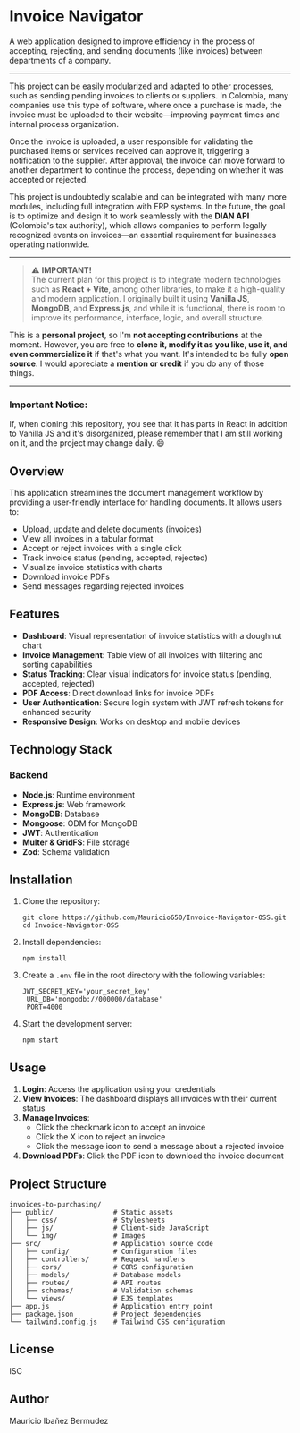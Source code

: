 # Invoice Navigator

A web application designed to improve efficiency in the process of accepting, rejecting, and sending documents (like invoices) between departments of a company.

---

This project can be easily modularized and adapted to other processes, such as sending pending invoices to clients or suppliers. In Colombia, many companies use this type of software, where once a purchase is made, the invoice must be uploaded to their website—improving payment times and internal process organization.

Once the invoice is uploaded, a user responsible for validating the purchased items or services received can approve it, triggering a notification to the supplier. After approval, the invoice can move forward to another department to continue the process, depending on whether it was accepted or rejected.

This project is undoubtedly scalable and can be integrated with many more modules, including full integration with ERP systems. In the future, the goal is to optimize and design it to work seamlessly with the **DIAN API** (Colombia's tax authority), which allows companies to perform legally recognized events on invoices—an essential requirement for businesses operating nationwide.

---

> ⚠️ **IMPORTANT!**  
The current plan for this project is to integrate modern technologies such as **React + Vite**, among other libraries, to make it a high-quality and modern application. I originally built it using **Vanilla JS**, **MongoDB**, and **Express.js**, and while it is functional, there is room to improve its performance, interface, logic, and overall structure.

This is a **personal project**, so I'm **not accepting contributions** at the moment. However, you are free to **clone it, modify it as you like, use it, and even commercialize it** if that's what you want. It's intended to be fully **open source**. I would appreciate a **mention or credit** if you do any of those things.

---

### Important Notice:
If, when cloning this repository, you see that it has parts in React in addition to Vanilla JS and it's disorganized, please remember that I am still working on it, and the project may change daily. 😄



## Overview

This application streamlines the document management workflow by providing a user-friendly interface for handling documents. It allows users to:

- Upload, update and delete documents (invoices)
- View all invoices in a tabular format
- Accept or reject invoices with a single click
- Track invoice status (pending, accepted, rejected)
- Visualize invoice statistics with charts
- Download invoice PDFs
- Send messages regarding rejected invoices

## Features

- **Dashboard**: Visual representation of invoice statistics with a doughnut chart
- **Invoice Management**: Table view of all invoices with filtering and sorting capabilities
- **Status Tracking**: Clear visual indicators for invoice status (pending, accepted, rejected)
- **PDF Access**: Direct download links for invoice PDFs
- **User Authentication**: Secure login system with JWT refresh tokens for enhanced security
- **Responsive Design**: Works on desktop and mobile devices

## Technology Stack

### Backend
- **Node.js**: Runtime environment
- **Express.js**: Web framework
- **MongoDB**: Database
- **Mongoose**: ODM for MongoDB
- **JWT**: Authentication
- **Multer & GridFS**: File storage
- **Zod**: Schema validation


## Installation

1. Clone the repository:
   ```
   git clone https://github.com/Mauricio650/Invoice-Navigator-OSS.git
   cd Invoice-Navigator-OSS
   ```

2. Install dependencies:
   ```
   npm install
   ```

3. Create a `.env` file in the root directory with the following variables:
   ```
   JWT_SECRET_KEY='your_secret_key'
    URL_DB='mongodb://000000/database'
    PORT=4000
   ```

4. Start the development server:
   ```
   npm start
   ```

## Usage

1. **Login**: Access the application using your credentials
2. **View Invoices**: The dashboard displays all invoices with their current status
3. **Manage Invoices**: 
   - Click the checkmark icon to accept an invoice
   - Click the X icon to reject an invoice
   - Click the message icon to send a message about a rejected invoice
4. **Download PDFs**: Click the PDF icon to download the invoice document

## Project Structure

```
invoices-to-purchasing/
├── public/               # Static assets
│   ├── css/              # Stylesheets
│   ├── js/               # Client-side JavaScript
│   └── img/              # Images
├── src/                  # Application source code
│   ├── config/           # Configuration files
│   ├── controllers/      # Request handlers
│   ├── cors/             # CORS configuration
│   ├── models/           # Database models
│   ├── routes/           # API routes
│   ├── schemas/          # Validation schemas
│   └── views/            # EJS templates
├── app.js                # Application entry point
├── package.json          # Project dependencies
└── tailwind.config.js    # Tailwind CSS configuration
```

## License

ISC

## Author

Mauricio Ibañez Bermudez 
